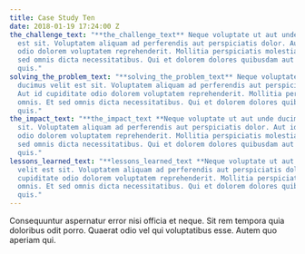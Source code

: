 ```yaml
---
title: Case Study Ten
date: 2018-01-19 17:24:00 Z
the_challenge_text: "**the_challenge_text** Neque voluptate ut aut unde ducimus velit
  est sit. Voluptatem aliquam ad perferendis aut perspiciatis dolor. Aut id cupiditate
  odio dolorem voluptatem reprehenderit. Mollitia perspiciatis molestiae omnis. Et
  sed omnis dicta necessitatibus. Qui et dolorem dolores quibusdam aut voluptatibus
  quis."
solving_the_problem_text: "**solving_the_problem_text** Neque voluptate ut aut unde
  ducimus velit est sit. Voluptatem aliquam ad perferendis aut perspiciatis dolor.
  Aut id cupiditate odio dolorem voluptatem reprehenderit. Mollitia perspiciatis molestiae
  omnis. Et sed omnis dicta necessitatibus. Qui et dolorem dolores quibusdam aut voluptatibus
  quis."
the_impact_text: "**the_impact_text **Neque voluptate ut aut unde ducimus velit est
  sit. Voluptatem aliquam ad perferendis aut perspiciatis dolor. Aut id cupiditate
  odio dolorem voluptatem reprehenderit. Mollitia perspiciatis molestiae omnis. Et
  sed omnis dicta necessitatibus. Qui et dolorem dolores quibusdam aut voluptatibus
  quis."
lessons_learned_text: "**lessons_learned_text **Neque voluptate ut aut unde ducimus
  velit est sit. Voluptatem aliquam ad perferendis aut perspiciatis dolor. Aut id
  cupiditate odio dolorem voluptatem reprehenderit. Mollitia perspiciatis molestiae
  omnis. Et sed omnis dicta necessitatibus. Qui et dolorem dolores quibusdam aut voluptatibus
  quis."
---
```


Consequuntur aspernatur error nisi officia et neque. Sit rem tempora quia doloribus odit porro. Quaerat odio vel qui voluptatibus esse. Autem quo aperiam qui.